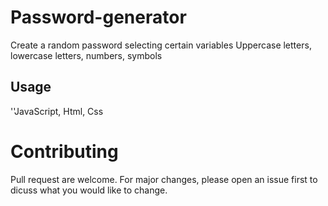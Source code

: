 # Password-generator
Create a random password selecting certain variables Uppercase letters, lowercase letters, numbers, symbols
## Usage
''JavaScript, Html, Css
# Contributing
Pull request are welcome. For major changes, please open an issue first to dicuss what you would like to change.

